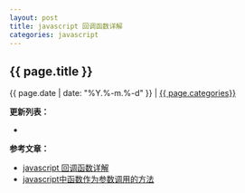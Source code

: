 ```yaml
---
layout: post
title: javascript 回调函数详解
categories: javascript
---
```


## {{ page.title }}

{{ page.date | date: "%Y.%-m.%-d" }} | <a href="/archive#{{ page.categories }}">{{ page.categories}}</a>



**更新列表：**

*



**参考文章：**

* [javascript 回调函数详解][1]
* [javascript中函数作为参数调用的方法][2]

[1]: http://www.jb51.net/article/57307.htm
[2]: http://www.jb51.net/article/60930.htm